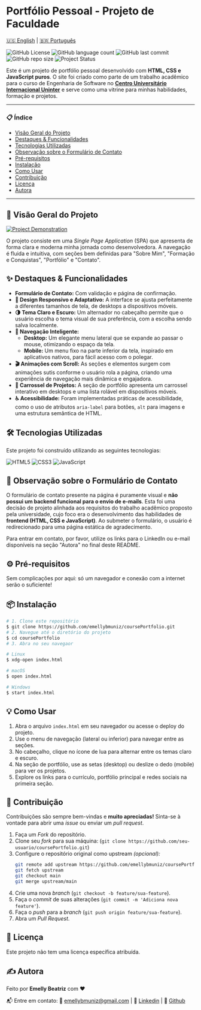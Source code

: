 # Portfólio Pessoal - Projeto de Faculdade

[🇺🇸 English](./README.en.md) | [🇧🇷 Português](./README.md)

![GitHub License](https://img.shields.io/github/license/emellybmuniz/coursePortfolio)
![GitHub language count](https://img.shields.io/github/languages/count/emellybmuniz/coursePortfolio)
![GitHub last commit](https://img.shields.io/github/last-commit/emellybmuniz/coursePortfolio)
![GitHub repo size](https://img.shields.io/github/repo-size/emellybmuniz/coursePortfolio)
![Project Status](https://img.shields.io/badge/Status%20-%20Completo%20-%20%234BC21E)

Este é um projeto de portfólio pessoal desenvolvido com **HTML, CSS e JavaScript puros**. O site foi criado como parte de um trabalho acadêmico para o curso de Engenharia de Software no **[Centro Universitário Internacional Uninter](https://www.uninter.com/)** e serve como uma vitrine para minhas habilidades, formação e projetos.

---
### 📋 Índice
- [Visão Geral do Projeto](#-visão-geral-do-projeto)
- [Destaques & Funcionalidades](#-destaques--funcionalidades)
- [Tecnologias Utilizadas](#-tecnologias-utilizadas)
- [Observação sobre o Formulário de Contato](#-observação-sobre-o-formulário-de-contato)
- [Pré-requisitos](#-pré-requisitos)
- [Instalação](#-instalação)
- [Como Usar](#-como-usar)
- [Contribuição](#-contribuição)
- [Licença](#-licença)
- [Autora](#-autora)
---


## 🚀 Visão Geral do Projeto

[![Project Demonstration](images/project-demo.gif)](https://emellybmuniz.github.io/coursePortfolio/)

O projeto consiste em uma *Single Page Application* (SPA) que apresenta de forma clara e moderna minha jornada como desenvolvedora. A navegação é fluida e intuitiva, com seções bem definidas para "Sobre Mim", "Formação e Conquistas", "Portfólio" e "Contato".

## ✨ Destaques & Funcionalidades
- **Formulário de Contato:** Com validação e página de confirmação.
- **🎨 Design Responsivo e Adaptativo:** A interface se ajusta perfeitamente a diferentes tamanhos de tela, de desktops a dispositivos móveis.
- **🌗 Tema Claro e Escuro:** Um alternador no cabeçalho permite que o usuário escolha o tema visual de sua preferência, com a escolha sendo salva localmente.
- **🧭 Navegação Inteligente:**
  - **Desktop:** Um elegante menu lateral que se expande ao passar o mouse, otimizando o espaço da tela.
  - **Mobile:** Um menu fixo na parte inferior da tela, inspirado em aplicativos nativos, para fácil acesso com o polegar.
- **🎬 Animações com Scroll:** As seções e elementos surgem com animações sutis conforme o usuário rola a página, criando uma experiência de navegação mais dinâmica e engajadora.
- **🎠 Carrossel de Projetos:** A seção de portfólio apresenta um carrossel interativo em desktops e uma lista rolável em dispositivos móveis.
- **♿ Acessibilidade:** Foram implementadas práticas de acessibilidade, como o uso de atributos `aria-label` para botões, `alt` para imagens e uma estrutura semântica de HTML.

## 🛠️ Tecnologias Utilizadas

Este projeto foi construído utilizando as seguintes tecnologias:

![HTML5](https://img.shields.io/badge/html5-%23E34F26.svg?style=for-the-badge&logo=html5&logoColor=white)
![CSS3](https://img.shields.io/badge/css3-%231572B6.svg?style=for-the-badge&logo=css3&logoColor=white)
![JavaScript](https://img.shields.io/badge/javascript-%23323330.svg?style=for-the-badge&logo=javascript&logoColor=%23F7DF1E)

## 📝 Observação sobre o Formulário de Contato

O formulário de contato presente na página é puramente visual e **não possui um backend funcional para o envio de e-mails**. Esta foi uma decisão de projeto alinhada aos requisitos do trabalho acadêmico proposto pela universidade, cujo foco era o desenvolvimento das habilidades de **frontend (HTML, CSS e JavaScript)**. Ao submeter o formulário, o usuário é redirecionado para uma página estática de agradecimento.

Para entrar em contato, por favor, utilize os links para o LinkedIn ou e-mail disponíveis na seção "Autora" no final deste README.

## ⚙️ Pré-requisitos

Sem complicações por aqui: só um navegador e conexão com a internet serão o suficiente!

## 📦 Instalação

```bash
# 1. Clone este repositório
$ git clone https://github.com/emellybmuniz/coursePortfolio.git
# 2. Navegue até o diretório do projeto
$ cd coursePortfolio 
# 3. Abra no seu navegaor 

# Linux
$ xdg-open index.html

# macOS
$ open index.html 

# Windows
$ start index.html 
```

## 💡 Como Usar

1. Abra o arquivo `index.html` em seu navegador ou acesse o deploy do projeto.
2. Use o menu de navegação (lateral ou inferior) para navegar entre as seções.
3. No cabeçalho, clique no ícone de lua para alternar entre os temas claro e escuro.
4. Na seção de portfólio, use as setas (desktop) ou deslize o dedo (mobile) para ver os projetos.
5. Explore os links para o currículo, portfólio principal e redes sociais na primeira seção.

## 🤝 Contribuição

Contribuições são sempre bem-vindas e **muito apreciadas!** Sinta-se à vontade para abrir uma *issue* ou enviar um *pull request*. 


1. Faça um *Fork* do repositório.
2. Clone seu *fork* para sua máquina: (`git clone https://github.com/seu-usuario/coursePortfolio.git`)
3. Configure o repositório original como upstream *(opcional):*
    ```bash
    git remote add upstream https://github.com/emellybmuniz/coursePortfolio.git
    git fetch upstream
    git checkout main
    git merge upstream/main
    ```
4. Crie uma nova *branch* (`git checkout -b feature/sua-feature`).
5. Faça o *commit* de suas alterações (`git commit -m 'Adiciona nova feature'`).
6. Faça o *push* para a *branch* (`git push origin feature/sua-feature`).
7. Abra um *Pull Request*.

## 🔑 Licença

Este projeto não tem uma licença específica atribuída.

## ✍️ Autora

Feito por **Emelly Beatriz** com ❤️

📬 Entre em contato:
📧 emellybmuniz@gmail.com |
💼 [Linkedin](https://www.linkedin.com/in/emellybmuniz) |
🐙 [Github](https://github.com/emellybmuniz)

